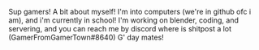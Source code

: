 Sup gamers! A bit about myself! I'm into computers 
(we're in github ofc i am), and i'm currently in school! 
I'm working on blender, coding, and servering, and 
you can reach me by discord where is shitpost a lot
(GamerFromGamerTown#8640) G' day mates!
